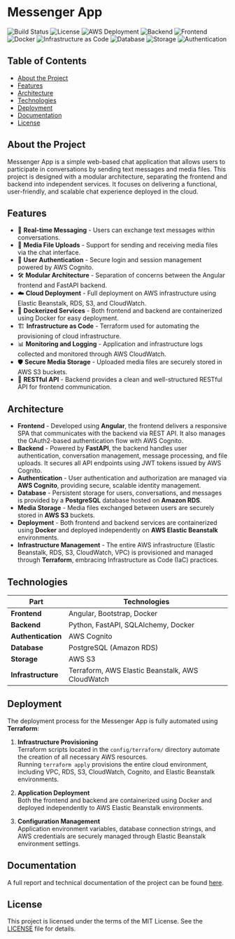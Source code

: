 # Messenger App
![Build Status](https://img.shields.io/badge/build-passing-brightgreen)
![License](https://img.shields.io/badge/license-MIT-blue)
![AWS Deployment](https://img.shields.io/badge/deployed-AWS-232F3E)
![Backend](https://img.shields.io/badge/backend-FastAPI-009688)
![Frontend](https://img.shields.io/badge/frontend-Angular-DD0031)
![Docker](https://img.shields.io/badge/containerized-Docker-2496ED)
![Infrastructure as Code](https://img.shields.io/badge/IaC-Terraform-623CE4)
![Database](https://img.shields.io/badge/database-PostgreSQL-336791)
![Storage](https://img.shields.io/badge/storage-S3-569A31)
![Authentication](https://img.shields.io/badge/authentication-Cognito-FF9900)

## Table of Contents
- [About the Project](#about-the-project)
- [Features](#features)
- [Architecture](#architecture)
- [Technologies](#technologies)
- [Deployment](#deployment)
- [Documentation](#documentation)
- [License](#license)

## About the Project
Messenger App is a simple web-based chat application that allows users to participate in conversations by sending text messages and media files. This project is designed with a modular architecture, separating the frontend and backend into independent services.
It focuses on delivering a functional, user-friendly, and scalable chat experience deployed in the cloud.

## Features
- 📨 **Real-time Messaging** - Users can exchange text messages within conversations.
- 📁 **Media File Uploads** - Support for sending and receiving media files via the chat interface.
- 🔐 **User Authentication** - Secure login and session management powered by AWS Cognito.
- 🛠️ **Modular Architecture** - Separation of concerns between the Angular frontend and FastAPI backend.
- ☁️ **Cloud Deployment** - Full deployment on AWS infrastructure using Elastic Beanstalk, RDS, S3, and CloudWatch.
- 🐳 **Dockerized Services** - Both frontend and backend are containerized using Docker for easy deployment.
- 🏗️ **Infrastructure as Code** - Terraform used for automating the provisioning of cloud infrastructure.
- 📊 **Monitoring and Logging** - Application and infrastructure logs collected and monitored through AWS CloudWatch.
- 🛡️ **Secure Media Storage** - Uploaded media files are securely stored in AWS S3 buckets.
- 🧩 **RESTful API** - Backend provides a clean and well-structured RESTful API for frontend communication.

## Architecture
- **Frontend** - Developed using **Angular**, the frontend delivers a responsive SPA that communicates with the backend via REST API. It also manages the OAuth2-based authentication flow with AWS Cognito.
- **Backend** - Powered by **FastAPI**, the backend handles user authentication, conversation management, message processing, and file uploads. It secures all API endpoints using JWT tokens issued by AWS Cognito.
- **Authentication** - User authentication and authorization are managed via **AWS Cognito**, providing secure, scalable identity management.
- **Database** - Persistent storage for users, conversations, and messages is provided by a **PostgreSQL** database hosted on **Amazon RDS**.
- **Media Storage** - Media files exchanged between users are securely stored in **AWS S3** buckets.
- **Deployment** - Both frontend and backend services are containerized using **Docker** and deployed independently on **AWS Elastic Beanstalk** environments.
- **Infrastructure Management** - The entire AWS infrastructure (Elastic Beanstalk, RDS, S3, CloudWatch, VPC) is provisioned and managed through **Terraform**, embracing Infrastructure as Code (IaC) practices.

## Technologies
| Part               | Technologies                                     |
|--------------------|--------------------------------------------------|
| **Frontend**       | Angular, Bootstrap, Docker                       |
| **Backend**        | Python, FastAPI, SQLAlchemy, Docker              |
| **Authentication** | AWS Cognito                                      |
| **Database**       | PostgreSQL (Amazon RDS)                          |
| **Storage**        | AWS S3                                           |
| **Infrastructure** | Terraform, AWS Elastic Beanstalk, AWS CloudWatch |

## Deployment
The deployment process for the Messenger App is fully automated using **Terraform**:

1. **Infrastructure Provisioning**  
   Terraform scripts located in the `config/terraform/` directory automate the creation of all necessary AWS resources.  
   Running `terraform apply` provisions the entire cloud environment, including VPC, RDS, S3, CloudWatch, Cognito, and Elastic Beanstalk environments.

2. **Application Deployment**  
   Both the frontend and backend are containerized using Docker and deployed independently to AWS Elastic Beanstalk environments.

3. **Configuration Management**  
   Application environment variables, database connection strings, and AWS credentials are securely managed through Elastic Beanstalk environment settings.

## Documentation
A full report and technical documentation of the project can be found [here](./docs/Messenger%20App%20-%20Report.pdf).

## License
This project is licensed under the terms of the MIT License. See the [LICENSE](./LICENSE) file for details.
